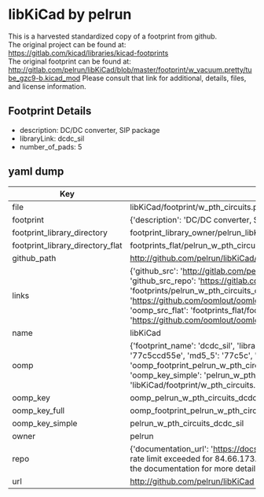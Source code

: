 # libKiCad by pelrun  
This is a harvested standardized copy of a footprint from github.  
The original project can be found at:  
https://gitlab.com/kicad/libraries/kicad-footprints  
The original footprint can be found at:
http://gitlab.com/pelrun/libKiCad/blob/master/footprint/w_vacuum.pretty/tube_gzc9-b.kicad_mod
Please consult that link for additional, details, files, and license information.  
## Footprint Details
* description: DC/DC converter, SIP package  
* libraryLink: dcdc_sil  
* number_of_pads: 5  
## yaml dump  
| Key | Value |  
| --- | --- |  
| file | libKiCad/footprint/w_pth_circuits.pretty/dcdc_sil.kicad_mod |  
| footprint | {'description': 'DC/DC converter, SIP package', 'libraryLink': 'dcdc_sil', 'number_of_pads': 5} |  
| footprint_library_directory | footprint_library_owner/pelrun_libKiCad |  
| footprint_library_directory_flat | footprints_flat/pelrun_w_pth_circuits_dcdc_sil/working |  
| github_path | http://github.com/pelrun/libKiCad/blob/master/footprint/w_pth_circuits.pretty/dcdc_sil.kicad_mod |  
| links | {'github_src': 'http://gitlab.com/pelrun/libKiCad/blob/master/footprint/w_vacuum.pretty/tube_gzc9-b.kicad_mod', 'github_src_repo': 'https://gitlab.com/kicad/libraries/kicad-footprints', 'oomp_bot': 'footprints/pelrun_w_pth_circuits_dcdc_sil/working', 'oomp_bot_github': 'https://github.com/oomlout/oomlout_oomp_footprint_bot/tree/main/footprints/pelrun_w_pth_circuits_dcdc_sil/working', 'oomp_src_flat': 'footprints_flat/footprints_flat/pelrun_w_pth_circuits_dcdc_sil/working', 'oomp_src_flat_github': 'https://github.com/oomlout/oomlout_oomp_footprint_src/tree/main/footprints_flat/pelrun_w_pth_circuits_dcdc_sil/working'} |  
| name | libKiCad |  
| oomp | {'footprint_name': 'dcdc_sil', 'library_name': 'w_pth_circuits', 'md5': '77c5ccd55ed553d54ecdedd72dbd7787', 'md5_10': '77c5ccd55e', 'md5_5': '77c5c', 'md5_6': '77c5cc', 'oomp_key': 'oomp_pelrun_w_pth_circuits_dcdc_sil', 'oomp_key_extra': 'oomp_footprint_pelrun_w_pth_circuits_dcdc_sil', 'oomp_key_full': 'oomp_footprint_pelrun_w_pth_circuits_dcdc_sil_77c5cc', 'oomp_key_simple': 'pelrun_w_pth_circuits_dcdc_sil', 'original_filename': 'libKiCad/footprint/w_pth_circuits.pretty/dcdc_sil.kicad_mod', 'owner_name': 'pelrun'} |  
| oomp_key | oomp_pelrun_w_pth_circuits_dcdc_sil |  
| oomp_key_full | oomp_footprint_pelrun_w_pth_circuits_dcdc_sil |  
| oomp_key_simple | pelrun_w_pth_circuits_dcdc_sil |  
| owner | pelrun |  
| repo | {'documentation_url': 'https://docs.github.com/rest/overview/resources-in-the-rest-api#rate-limiting', 'message': "API rate limit exceeded for 84.66.173.59. (But here's the good news: Authenticated requests get a higher rate limit. Check out the documentation for more details.)"} |  
| url | http://github.com/pelrun/libKiCad |  

